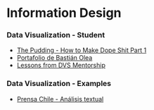 # Information Design
### Data Visualization - Student
- [The Pudding - How to Make Dope Shit Part 1](https://pudding.cool/process/how-to-make-dope-shit-part-1/)
- [Portafolio de Bastián Olea](https://bastianolea.github.io/shiny_apps/)
- [Lessons from DVS Mentorship](https://nightingaledvs.com/dvs-mentorship-data-journalism/)

### Data Visualization - Examples
- [Prensa Chile - Análisis textual](https://bastianoleah.shinyapps.io/prensa_chile/)
